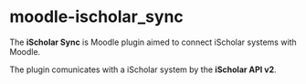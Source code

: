 # moodle-ischolar_sync

The <strong>iScholar Sync</strong> is Moodle plugin aimed to connect iScholar systems with Moodle.

The plugin comunicates with a iScholar system by the <strong>iScholar API v2</strong>.
